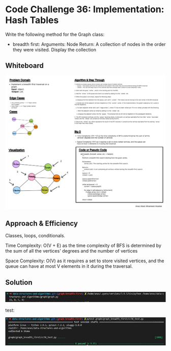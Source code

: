 # Code Challenge 36: Implementation: Hash Tables

Write the following method for the Graph class:

- breadth first:
    Arguments: Node
    Return: A collection of nodes in the order they were visited.
    Display the collection

## Whiteboard

![Whiteboard36](/assets/Wireframe36.jpg "Whiteboard36")

## Approach & Efficiency

Classes, loops, conditionals.

Time Complexity: O(V + E) as the time complexity of BFS is determined by the sum of all the vertices' degrees and the number of vertices

Space Complexity: O(V) as it requires a set to store visited vertices, and the queue can have at most V elements in it during the traversal.

## Solution

![run 36](/assets/run36.JPG "run example")

test:

![test 36](/assets/test36.JPG "test")
